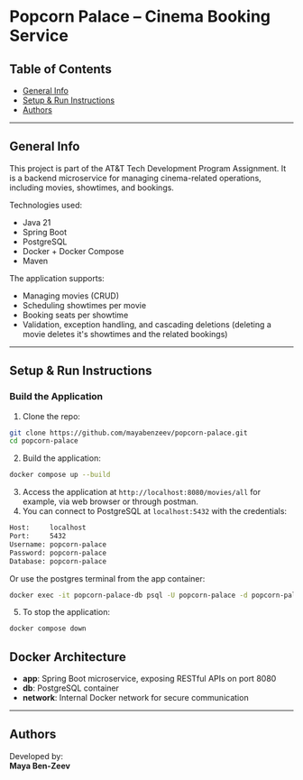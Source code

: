 # Popcorn Palace – Cinema Booking Service

## Table of Contents
* [General Info](#general-info)
* [Setup & Run Instructions](#setup--run-instructions)
* [Authors](#authors)

---

## General Info
This project is part of the AT&T Tech Development Program Assignment. 
It is a backend microservice for managing cinema-related operations, including movies, showtimes, and bookings.

Technologies used:
- Java 21
- Spring Boot
- PostgreSQL
- Docker + Docker Compose
- Maven


The application supports:
- Managing movies (CRUD)
- Scheduling showtimes per movie
- Booking seats per showtime
- Validation, exception handling, and cascading deletions (deleting a movie deletes it's showtimes and the related bookings)

---

## Setup & Run Instructions

### Build the Application

1. Clone the repo:
```bash
git clone https://github.com/mayabenzeev/popcorn-palace.git
cd popcorn-palace
```
2. Build the application:
```bash
docker compose up --build
```
3. Access the application at `http://localhost:8080/movies/all` for example, via web browser or through postman.
4. You can connect to PostgreSQL at `localhost:5432` with the credentials:
```bash
Host:     localhost
Port:     5432
Username: popcorn-palace
Password: popcorn-palace
Database: popcorn-palace
```
Or use the postgres terminal from the app container:
```bash
docker exec -it popcorn-palace-db psql -U popcorn-palace -d popcorn-palace
```
5. To stop the application:
```bash
docker compose down
```

## Docker Architecture

- **app**: Spring Boot microservice, exposing RESTful APIs on port 8080
- **db**: PostgreSQL container
- **network**: Internal Docker network for secure communication

---

## Authors

Developed by:  
**Maya Ben-Zeev**
